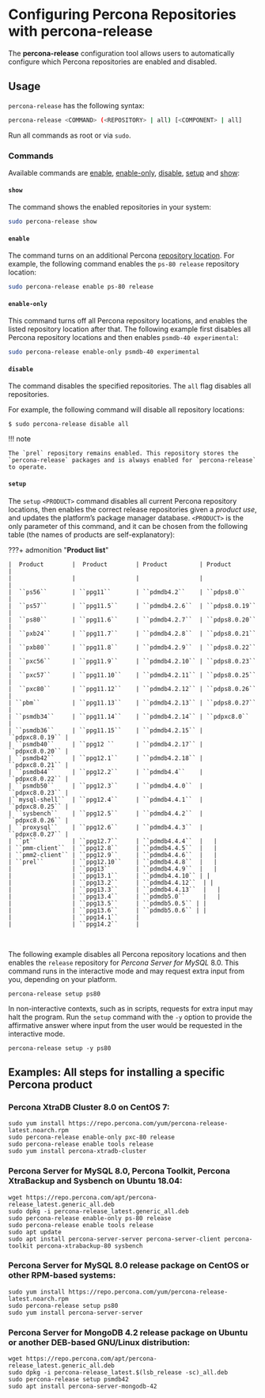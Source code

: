 # Configuring Percona Repositories with percona-release

The **percona-release** configuration tool allows users to automatically
configure which Percona repositories are enabled and disabled.

## Usage

`percona-release` has the following syntax:

```sh
percona-release <COMMAND> (<REPOSITORY> | all) [<COMPONENT> | all]
```
Run all commands as root or via `sudo`. 

### Commands

Available commands are [enable](#enable), [enable-only](#enable-only), [disable](#disable), [setup](#setup) and [show](#show):


#### `show` 

The command shows the enabled repositories in your system:

``` sh
sudo percona-release show
```


#### `enable`

The command turns on an additional Percona [repository location](repository-location.md).
For example, the following command enables the `ps-80 release` repository
location:

```sh
sudo percona-release enable ps-80 release
```


#### `enable-only` 

This command turns off all Percona repository locations, and
enables the listed repository location after that. The following example first
disables all Percona repository locations and then enables `psmdb-40
experimental`:

```sh
sudo percona-release enable-only psmdb-40 experimental
```


#### `disable`

The command disables the specified repositories. The `all` flag disables all repositories.

For example, the following command will disable all repository locations:

```
$ sudo percona-release disable all
```

!!! note

    The `prel` repository remains enabled. This repository stores the `percona-release` packages and is always enabled for `percona-release` to operate.


#### `setup`

The `setup` `<PRODUCT>` command disables all current Percona
repository locations, then enables the correct release repositories given a
*product use*, and updates the platform’s package manager database.
`<PRODUCT>` is the only parameter of this command, and it can be
chosen from the following table (the names of products are self-explanatory):

???+ admonition "**Product list**"

    |  Product        |  Product        | Product         | Product         |
    |                 |                 |                 |                 |
    |  ``ps56``       | ``ppg11``       | ``pdmdb4.2``    | ``pdps8.0``     |
    |  ``ps57``       | ``ppg11.5``     | ``pdmdb4.2.6``  | ``pdps8.0.19``  |
    |  ``ps80``       | ``ppg11.6``     | ``pdmdb4.2.7``  | ``pdps8.0.20``  |
    |  ``pxb24``      | ``ppg11.7``     | ``pdmdb4.2.8``  | ``pdps8.0.21``  |
    |  ``pxb80``      | ``ppg11.8``     | ``pdmdb4.2.9``  | ``pdps8.0.22``  |
    |  ``pxc56``      | ``ppg11.9``     | ``pdmdb4.2.10`` | ``pdps8.0.23``  |
    |  ``pxc57``      | ``ppg11.10``    | ``pdmdb4.2.11`` | ``pdps8.0.25``  |
    |  ``pxc80``      | ``ppg11.12``    | ``pdmdb4.2.12`` | ``pdps8.0.26``  |
    | ``pbm``         | ``ppg11.13``    | ``pdmdb4.2.13`` | ``pdps8.0.27``  |
    | ``psmdb34``     | ``ppg11.14``    | ``pdmdb4.2.14`` | ``pdpxc8.0``    |
    | ``psmdb36``     | ``ppg11.15``    | ``pdmdb4.2.15`` | ``pdpxc8.0.19`` |
    | ``psmdb40``     | ``ppg12 ``      | ``pdmdb4.2.17`` | ``pdpxc8.0.20`` |
    | ``psmdb42``     | ``ppg12.1``     | ``pdmdb4.2.18`` | ``pdpxc8.0.21`` |
    | ``psmdb44``     | ``ppg12.2``     | ``pdmdb4.4``    | ``pdpxc8.0.22`` |
    | ``psmdb50``     | ``ppg12.3``     | ``pdmdb4.4.0``  | ``pdpxc8.0.23`` |
    |``mysql-shell``  | ``ppg12.4``     | ``pdmdb4.4.1``  | ``pdpxc8.0.25`` |
    | ``sysbench``    | ``ppg12.5``     | ``pdmdb4.4.2``  | ``pdpxc8.0.26`` |
    | ``proxysql``    | ``ppg12.6``     | ``pdmdb4.4.3``  | ``pdpxc8.0.27`` |
    | ``pt``          | ``ppg12.7``     | ``pdmdb4.4.4``  |   |
    | ``pmm-client``  | ``ppg12.8``     | ``pdmdb4.4.5``  |   |
    | ``pmm2-client`` | ``ppg12.9``     | ``pdmdb4.4.6``  |   |
    | ``prel``        | ``ppg12.10``    | ``pdmdb4.4.8``  |   |
    |                 | ``ppg13``       | ``pdmdb4.4.9``  |   |
    |                 | ``ppg13.1``     | ``pdmdb4.4.10`` | |
    |                 | ``ppg13.2``     | ``pdmdb4.4.12``  | |
    |                 | ``ppg13.3``     | ``pdmdb4.4.13``  |   |
    |                 | ``ppg13.4``     | ``pdmdb5.0``     |   |
    |                 | ``ppg13.5``     | ``pdmdb5.0.5`` | |
    |                 | ``ppg13.6``     | ``pdmdb5.0.6`` | |
    |                 | ``ppg14.1``     |
    |                 | ``ppg14.2``     |


&nbsp;  

The following example disables all Percona repository locations and then
enables the `release` repository for *Percona Server for MySQL* 8.0. This
command runs in the interactive mode and may request extra input from you,
depending on your platform.

```
percona-release setup ps80
```

In non-interactive contexts, such as in scripts, requests for extra input may
halt the program.  Run the `setup` command with the `-y` option to provide
the affirmative answer where input from the user would be requested in the
interactive mode.

```
percona-release setup -y ps80
```
## Examples: All steps for installing a specific Percona product

### Percona XtraDB Cluster 8.0 on CentOS 7:

```
sudo yum install https://repo.percona.com/yum/percona-release-latest.noarch.rpm
sudo percona-release enable-only pxc-80 release
sudo percona-release enable tools release
sudo yum install percona-xtradb-cluster
```

### Percona Server for MySQL 8.0, Percona Toolkit, Percona XtraBackup and Sysbench on Ubuntu 18.04:

```
wget https://repo.percona.com/apt/percona-release_latest.generic_all.deb
sudo dpkg -i percona-release_latest.generic_all.deb
sudo percona-release enable-only ps-80 release
sudo percona-release enable tools release
sudo apt update
sudo apt install percona-server-server percona-server-client percona-toolkit percona-xtrabackup-80 sysbench
```

### Percona Server for MySQL 8.0 release package on CentOS or other RPM-based systems:

```
sudo yum install https://repo.percona.com/yum/percona-release-latest.noarch.rpm
sudo percona-release setup ps80
sudo yum install percona-server-server
```

### Percona Server for MongoDB 4.2 release package on Ubuntu or another DEB-based GNU/Linux distribution:

```
wget https://repo.percona.com/apt/percona-release_latest.generic_all.deb
sudo dpkg -i percona-release_latest.$(lsb_release -sc)_all.deb
sudo percona-release setup psmdb42
sudo apt install percona-server-mongodb-42
```

